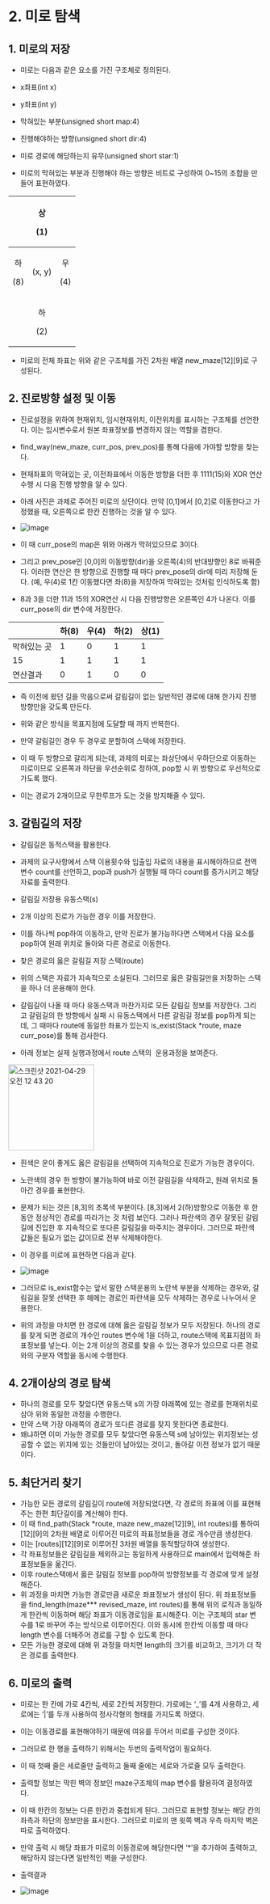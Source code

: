 # 2. 미로 탐색

## 1. 미로의 저장

- 미로는 다음과 같은 요소를 가진 구조체로 정의된다.
- x좌표(int x)
- y좌표(int y)
- 막혀있는 부분(unsigned short map:4)
- 진행해야하는 방향(unsigned short dir:4)
- 미로 경로에 해당하는지 유무(unsigned short star:1)

- 미로의 막혀있는 부분과 진행해야 하는 방향은 비트로 구성하여 0~15의 조합을 만들어 표현하였다. 

||<p>상</p><p>(1)</p>||
| :-: | :-: | :-: |
|<p>하</p><p>(8)</p>|(x, y)|<p>우</p><p>(4)</p>|
||<p>하</p><p>(2)</p>||

- 미로의 전체 좌표는 위와 같은 구조체를 가진 2차원 배열 new\_maze[12][9]로 구성된다.



## 2. 진로방향 설정 및 이동

- 진로설정을 위하여 현재위치, 임시현재위치, 이전위치를 표시하는 구조체를 선언한다. 이는 임시변수로서 원본 좌표정보를 변경하지 않는 역할을 겸한다.  
- find\_way(new\_maze, curr\_pos, prev\_pos)를 통해 다음에 가야할 방향을 찾는다.
- 현재좌표의 막혀있는 곳, 이전좌표에서 이동한 방향을 더한 후 1111(15)와 XOR 연산 수행 시 다음 진행 방향을 알 수 있다.
- 아래 사진은 과제로 주어진 미로의 상단이다. 만약 [0,1]에서 [0,2]로 이동한다고 가정했을 때, 오른쪽으로 한칸 진행하는 것을 알 수 있다.

- ![image](https://user-images.githubusercontent.com/63644587/116432555-a22d6c00-a883-11eb-87ef-66f6e5e72593.png)


- 이 때 curr\_pose의 map은 위와 아래가 막혀있으므로 3이다. 
- 그리고 prev\_pose인 [0,0]의 이동방향(dir)을 오른쪽(4)의 반대뱡향인 8로 바꿔준다. 이러한 연산은 한 방향으로 진행할 때 마다 prev\_pose의 dir에 미리 저장해 둔다. (예, 우(4)로 1칸 이동했다면 좌(8)을 저장하여 막혀있는 것처럼 인식하도록 함)
- 8과 3을 더한 11과 15의 XOR연산 시 다음 진행방향은 오른쪽인 4가 나온다. 이를 curr\_pose의 dir 변수에 저장한다.


||하(8)|우(4)|하(2)|상(1)|
| :- | :- | :- | :- | :- |
|막혀있는 곳|1|0|1|1|
|15|1|1 |1|1|
|연산결과|0|1|0|0|








- 즉 이전에 왔던 길을 막음으로써 갈림길이 없는 일반적인 경로에 대해 한가지 진행방향만을 갖도록 만든다.
- 위와 같은 방식을 목표지점에 도달할 때 까지 반복한다.


- 만약 갈림길인 경우 두 경우로 분할하여 스택에 저장한다.
- 이 때 두 방향으로 갈리게 되는데, 과제의 미로는 좌상단에서 우하단으로 이동하는 미로이므로 오른쪽과 하단을 우선순위로 정하여, pop할 시 위 방향으로 우선적으로 가도록 했다. 
- 이는 경로가 2개이므로 무한루프가 도는 것을 방지해줄 수 있다.  


## 3. 갈림길의 저장

- 갈림길은 동적스택을 활용한다.
- 과제의 요구사항에서 스택 이용횟수와 입출입 자료의 내용을 표시해야하므로 전역변수 count를 선언하고, pop과 push가 실행될 때 마다 count를 증가시키고 해당 자료를 출력한다. 

- 갈림길 저장용 유동스택(s)
- 2개 이상의 진로가 가능한 경우 이를 저장한다.
- 이를 하나씩 pop하여 이동하고, 만약 진로가 불가능하다면 스택에서 다음 요소를 pop하여 원래 위치로 돌아와 다른 경로로 이동한다. 

- 찾은 경로의 옳은 갈림길 저장 스택(route)
- 위의 스택은 자료가 지속적으로 소실된다. 그러므로 옳은 갈림길만을 저장하는 스택을 하나 더 운용해야 한다. 
- 갈림길이 나올 때 마다 유동스택과 마찬가지로 모든 갈림길 정보를 저장한다. 그리고 갈림길의 한 방향에서 실패 시 유동스택에서 다른 갈림길 정보를 pop하게 되는데, 그 때마다 route에 동일한 좌표가 있는지 is\_exist(Stack \*route, maze curr\_pose)를 통해 검사한다. 

- 아래 정보는 실제 실행과정에서 route 스택의  운용과정을 보여준다. 
<img width="170" alt="스크린샷 2021-04-29 오전 12 43 20" src="https://user-images.githubusercontent.com/63644587/116432876-ec165200-a883-11eb-9182-b91967412667.png">


- 흰색은 운이 좋게도 옳은 갈림길을 선택하여 지속적으로 진로가 가능한 경우이다. 
- 노란색의 경우 한 방향이 불가능하여 바로 이전 갈림길을 삭제하고, 원래 위치로 돌아간 경우를 표현한다. 
- 문제가 되는 것은 [8,3]의 초록색 부분이다. [8,3]에서 2(하)방향으로 이동한 후 한동안 정상적인 경로를 따라가는 것 처럼 보인다. 그러나 파란색의 경우 잘못된 갈림길에 진입한 후 지속적으로 또다른 갈림길을 마주치는 경우이다. 그러므로 파란색 값들은 필요가 없는 값이므로 전부 삭제해야한다. 

- 이 경우를 미로에 표현하면 다음과 같다.

- ![image](https://user-images.githubusercontent.com/63644587/116432597-ac4f6a80-a883-11eb-8726-a321d4e5babc.png)


- 그러므로 is\_exist함수는 앞서 말한 스택운용의 노란색 부분을 삭제하는 경우와, 갈림길을 잘못 선택한 후 헤메는 경로인 파란색을 모두 삭제하는 경우로 나누어서 운용한다.

- 위의 과정을 마치면 한 경로에 대해 옳은 갈림길 정보가 모두 저장된다. 하나의 경로를 찾게 되면 경로의 개수인 routes 변수에 1을 더하고, route스택에 목표지점의 좌표정보를 넣는다. 이는 2개 이상의 경로를 찾을 수 있는 경우가 있으므로 다른 경로와의 구분자 역할을 동시에 수행한다. 


## 4. 2개이상의 경로 탐색

- 하나의 경로를 모두 찾았다면 유동스택 s의 가장 아래쪽에 있는 경로를 현재위치로 삼아 위와 동일한 과정을 수행한다.
- 만약 스택 가장 아래쪽의 경로가 또다른 경로를 찾지 못한다면 종료한다.
- 왜냐하면 이미 가능한 경로를 모두 찾았다면 유동스택 s에 남아있는 위치정보는 성공할 수 없는 위치에 있는 것들만이 남아있는 것이고, 돌아갈 이전 정보가 없기 때문이다.


## 5. 최단거리 찾기

- 가능한 모든 경로의 갈림길이 route에 저장되었다면, 각 경로의 좌표에 이를 표현해주는 한편 최단길이를 계산해야 한다. 
- 이 때 find\_path(Stack \*route, maze new\_maze[12][9], int routes)를 통하여 [12][9]의 2차원 배열로 이루어진 미로의 좌표정보들을 경로 개수만큼 생성한다.
- 이는 [routes][12][9]로 이루어진 3차원 배열을 동적할당하여 생성한다.
- 각 좌표정보들은 갈림길을 제외하고는 동일하게 사용하므로 main에서 입력해준 좌표정보들을 옮긴다. 
- 이후 route스택에서 옳은 갈림길 정보를 pop하여 방향정보를 각 경로에 맞게 설정해준다. 
- 위 과정을 마치면 가능한 경로만큼 새로운 좌표정보가 생성이 된다. 위 좌표정보들을 find\_length(maze\*\*\* revised\_maze, int routes)를 통해 위의 로직과 동일하게 한칸씩 이동하며 해당 좌표가 이동경로임을 표시해준다. 이는 구조체의 star 변수를 1로 바꾸어 주는 방식으로 이루어진다. 이와 동시에 한칸씩 이동할 때 마다 length 변수를 더해주어 경로를 구할 수 있도록 한다. 
- 모든 가능한 경로에 대해 위 과정을 마치면 length의 크기를 비교하고, 크기가 더 작은 경로를 출력한다. 

## 6. 미로의 출력

- 미로는 한 칸에 가로 4칸씩, 세로 2칸씩 저장한다. 가로에는 ‘\_’를 4개 사용하고, 세로에는 ‘|’를 두개 사용하여 정사각형의 형태를 가지도록 하였다. 
- 이는 이동경로를 표현해야하기 때문에 여유를 두어서 미로를 구성한 것이다. 
- 그러므로 한 행을 출력하기 위해서는 두번의 출력작업이 필요하다. 
- 이 때 첫째 줄은 세로줄만 출력하고 둘째 줄에는 세로와 가로줄 모두 출력한다.

- 출력할 정보는 막힌 벽의 정보인 maze구조체의 map 변수를 활용하여 결정하였다. 
- 이 때 한칸의 정보는 다른 한칸과 중첩되게 된다. 그러므로 표현할 정보는 해당 칸의 좌측과 하단의 정보만을 표시한다. 그러므로 미로의 맨 윗쪽 벽과 우측 마지막 벽은 따로 출력하였다. 

- 만약 출력 시 해당 좌표가 미로의 이동경로에 해당한다면 ‘\*’을 추가하여 출력하고, 해당하지 않는다면 일반적인 벽을 구성한다.
- 출력결과

- ![image](https://user-images.githubusercontent.com/63644587/116432643-b7a29600-a883-11eb-8900-cfd21124a887.png)


